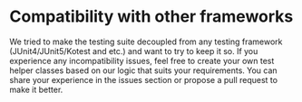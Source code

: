 # Compatibility with other frameworks

We tried to make the testing suite decoupled from any testing framework (JUnit4/JUnit5/Kotest and etc.) and want to try to keep it so.
If you experience any incompatibility issues, feel free to create your own test helper classes based on our logic that suits your requirements.
You can share your experience in the issues section or propose a pull request to make it better.
